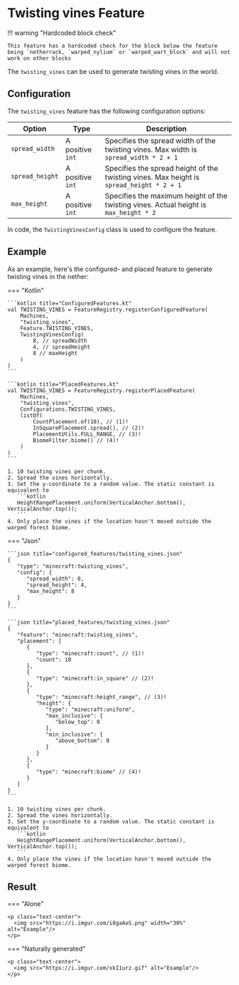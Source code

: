 # Twisting vines Feature

!!! warning "Hardcoded block check"

    This feature has a hardcoded check for the block below the feature being `netherrack, `warped_nylium` or `warped_wart_block` and will not work on other blocks

The `twisting_vines` can be used to generate twisting vines in the world.

## Configuration

The `twisting_vines` feature has the following configuration options:

| Option          | Type             | Description                                                                              |
|-----------------|------------------|------------------------------------------------------------------------------------------|
| `spread_width`  | A positive `int` | Specifies the spread width of the twisting vines. Max width is `spread_width * 2 + 1`    |
| `spread_height` | A positive `int` | Specifies the spread height of the twisting vines. Max height is `spread_height * 2 + 1` |
| `max_height`    | A positive `int` | Specifies the maximum height of the twisting vines. Actual height is `max_height * 2`    |

In code, the `TwistingVinesConfig` class is used to configure the feature.

## Example

As an example, here's the configured- and placed feature to generate twisting vines in the nether:

=== "Kotlin"

    ```kotlin title="ConfiguredFeatures.kt"
    val TWISTING_VINES = FeatureRegistry.registerConfiguredFeature(
        Machines,
        "twisting_vines",
        Feature.TWISTING_VINES,
        TwistingVinesConfig(
            8, // spreadWidth
            4, // spreadHeight
            8 // maxHeight
        )
    )
    ```
    
    ```kotlin title="PlacedFeatures.kt"
    val TWISTING_VINES = FeatureRegistry.registerPlacedFeature(
        Machines,
        "twisting_vines",
        Configurations.TWISTING_VINES,
        listOf(
            CountPlacement.of(10), // (1)!
            InSquarePlacement.spread(), // (2)!
            PlacementUtils.FULL_RANGE, // (3)!
            BiomeFilter.biome() // (4)!
        )
    )
    ```
    
    1. 10 twisting vines per chunk.
    2. Spread the vines horizontally.
    3. Set the y-coordinate to a random value. The static constant is equivalent to
       ```kotlin
       HeightRangePlacement.uniform(VerticalAnchor.bottom(), VerticalAnchor.top());
       ```
    4. Only place the vines if the location hasn't moved outside the warped forest biome.

=== "Json"

    ```json title="configured_features/twisting_vines.json"
    {
       "type": "minecraft:twisting_vines",
       "config": {
          "spread_width": 8,
          "spread_height": 4,
          "max_height": 8
       }
    }
    ```
    
    ```json title="placed_features/twisting_vines.json"
    {
       "feature": "minecraft:twisting_vines",
       "placement": [
          {
             "type": "minecraft:count", // (1)!
             "count": 10
          },
          {
             "type": "minecraft:in_square" // (2)!
          },
          {
             "type": "minecraft:height_range", // (3)!
             "height": {
                "type": "minecraft:uniform",
                "max_inclusive": {
                   "below_top": 0
                },
                "min_inclusive": {
                   "above_bottom": 0
                }
             }
          },
          {
             "type": "minecraft:biome" // (4)!
          }
       ]
    }
    ```

    1. 10 twisting vines per chunk.
    2. Spread the vines horizontally.
    3. Set the y-coordinate to a random value. The static constant is equivalent to
       ```kotlin
       HeightRangePlacement.uniform(VerticalAnchor.bottom(), VerticalAnchor.top());
       ```
    4. Only place the vines if the location hasn't moved outside the warped forest biome.

## Result

=== "Alone"

    <p class="text-center">
      <img src="https://i.imgur.com/i8gaAoS.png" width="30%" alt="Example"/>
    </p>

=== "Naturally generated"

    <p class="text-center">
      <img src="https://i.imgur.com/xkI1urz.gif" alt="Example"/>
    </p>